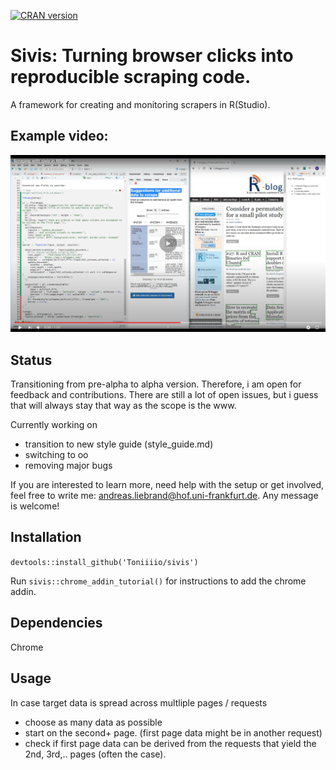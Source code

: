 [![CRAN version](http://www.r-pkg.org/badges/version/sivis)](https://cran.r-project.org/package=sivis)


# Sivis: Turning browser clicks into reproducible scraping code.

A framework for creating and monitoring scrapers in R(Studio).

## Example video:

[![Sivis example](image.png)](https://www.youtube.com/watch?v=tFZ3os-GoNA)

## Status

Transitioning from pre-alpha to alpha version. Therefore, i am open for feedback and contributions. There are still
a lot of open issues, but i guess that will always stay that way as the scope is the www.

Currently working on
- transition to new style guide (style_guide.md)
- switching to oo
- removing major bugs

If you are interested to learn more, need help with the setup or get involved, feel free to write me: andreas.liebrand@hof.uni-frankfurt.de.
Any message is welcome!

## Installation
`devtools::install_github('Toniiiio/sivis')`

Run `sivis::chrome_addin_tutorial()` for instructions to add the chrome addin.

## Dependencies
Chrome

## Usage

In case target data is spread across multliple pages / requests 
- choose as many data as possible
- start on the second+ page. (first page data might be in another request)
- check if first page data can be derived from the requests that yield the 2nd, 3rd,.. pages (often the case).
